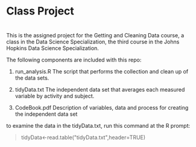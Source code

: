 # Class Project
#

This is the assigned project for the Getting and Cleaning Data course, a class in the Data Science Specialization, the third course in the Johns Hopkins Data Science Specialization.

The following components are included with this repo:

1. run_analysis.R 
The script that performs the collection and clean up of the data sets.

2.  tidyData.txt
The independent data set that averages each measured variable by activity and subject.

3.  CodeBook.pdf
Description of variables, data and process for creating the independent data set

to examine the data in the tidyData.txt, run this command at the R prompt:
>tidyData<-read.table("tidyData.txt",header=TRUE)